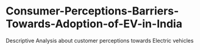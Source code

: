 # Consumer-Perceptions-Barriers-Towards-Adoption-of-EV-in-India
Descriptive Analysis about customer perceptions towards Electric vehicles

